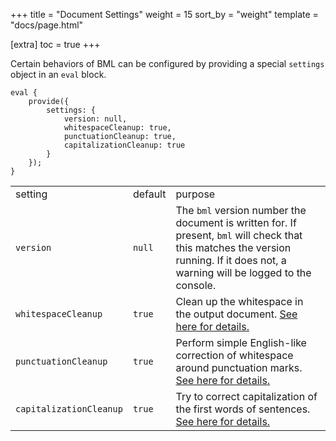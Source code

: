 +++
title = "Document Settings"
weight = 15
sort_by = "weight"
template = "docs/page.html"

[extra]
toc = true
+++

Certain behaviors of BML can be configured by providing a special `settings` object in an `eval` block.

```bml
eval {
    provide({
        settings: {
            version: null,
            whitespaceCleanup: true,
            punctuationCleanup: true,
            capitalizationCleanup: true
        }
    });
}
```

<table>
<colgroup>
<col/>
<col/>
<col/>
</colgroup>
<tbody>
<tr>
<td>setting</td>
<td>default</td>
<td>purpose</td>
</tr>
<tr>
<td><code>version</code></td>
<td><code>null</code></td>
<td>The <code>bml</code> version number the document is written for. If present, <code>bml</code> will check that this matches the version running. If it does not, a warning will be logged to the console.</td>
</tr>
<tr>
<td><code>whitespaceCleanup</code></td>
<td><code>true</code></td>
<td>Clean up the whitespace in the output document. <a href="/docs/guide/formatting#whitespace-cleanup">See here for details.</a></td>
</tr>
<tr>
<td><code>punctuationCleanup</code></td>
<td><code>true</code></td>
<td>Perform simple English-like correction of whitespace around punctuation marks. <a href="/docs/guide/formatting#punctuation-cleanup">See here for details.</a></td>
</tr>
<tr>
<td><code>capitalizationCleanup</code></td>
<td><code>true</code></td>
<td>Try to correct capitalization of the first words of sentences. <a href="/docs/guide/formatting#capitalization-cleanup">See here for details.</a></td>
</tr>
</tbody>
</table>
